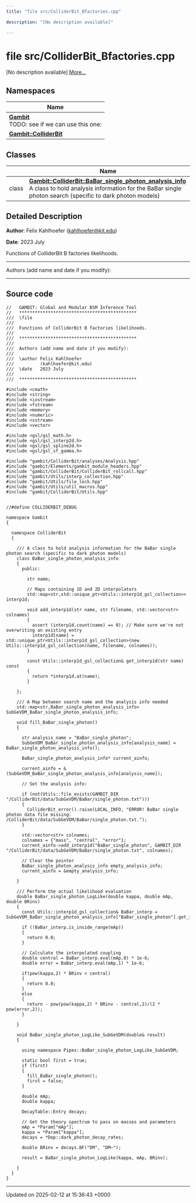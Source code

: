 ```yaml
---
title: "file src/ColliderBit_Bfactories.cpp"

description: "[No description available]"

---
```


# file src/ColliderBit_Bfactories.cpp

[No description available] [More...](#detailed-description)

## Namespaces

| Name           |
| -------------- |
| **[Gambit](/documentation/code/namespaces/namespacegambit/)** <br>TODO: see if we can use this one:  |
| **[Gambit::ColliderBit](/documentation/code/namespaces/namespacegambit_1_1colliderbit/)**  |

## Classes

|                | Name           |
| -------------- | -------------- |
| class | **[Gambit::ColliderBit::BaBar_single_photon_analysis_info](/documentation/code/classes/classgambit_1_1colliderbit_1_1babar__single__photon__analysis__info/)** <br>A class to hold analysis information for the BaBar single photon search (specific to dark photon models)  |

## Detailed Description


**Author**: Felix Kahlhoefer ([kahlhoefer@kit.edu](mailto:kahlhoefer@kit.edu)) 

**Date**: 2023 July

Functions of ColliderBit B factories likelihoods.



------------------

Authors (add name and date if you modify):



------------------




## Source code

```
//   GAMBIT: Global and Modular BSM Inference Tool
//   *********************************************
///  \file
///
///  Functions of ColliderBit B factories likelihoods.
///
///  *********************************************
///
///  Authors (add name and date if you modify):
///
///  \author Felix Kahlhoefer
///          (kahlhoefer@kit.edu)
///  \date   2023 July
///
///  *********************************************

#include <cmath>
#include <string>
#include <iostream>
#include <fstream>
#include <memory>
#include <numeric>
#include <sstream>
#include <vector>

#include <gsl/gsl_math.h>
#include <gsl/gsl_interp2d.h>
#include <gsl/gsl_spline2d.h>
#include <gsl/gsl_sf_gamma.h>

#include "gambit/ColliderBit/analyses/Analysis.hpp"
#include "gambit/Elements/gambit_module_headers.hpp"
#include "gambit/ColliderBit/ColliderBit_rollcall.hpp"
#include "gambit/Utils/interp_collection.hpp"
#include "gambit/Utils/file_lock.hpp"
#include "gambit/Utils/util_macros.hpp"
#include "gambit/ColliderBit/Utils.hpp"


//#define COLLIDERBIT_DEBUG

namespace Gambit
{

  namespace ColliderBit
  {

    /// A class to hold analysis information for the BaBar single photon search (specific to dark photon models)
    class BaBar_single_photon_analysis_info
    {
      public:

        str name;

        // Maps containing 1D and 2D interpolators
        std::map<str,std::unique_ptr<Utils::interp1d_gsl_collection>> interp1d;

        void add_interp1d(str name, str filename, std::vector<str> colnames)
        {
          assert (interp1d.count(name) == 0); // Make sure we're not overwriting an existing entry
          interp1d[name] = std::unique_ptr<Utils::interp1d_gsl_collection>(new Utils::interp1d_gsl_collection(name, filename, colnames));
        }

        const Utils::interp1d_gsl_collection& get_interp1d(str name) const
        {
          return *interp1d.at(name);
        }

    };

    /// A Map between search name and the analysis info needed
    std::map<str,BaBar_single_photon_analysis_info> SubGeVDM_BaBar_single_photon_analysis_info;

    void fill_BaBar_single_photon()
    {

      str analysis_name = "BaBar_single_photon";
      SubGeVDM_BaBar_single_photon_analysis_info[analysis_name] = BaBar_single_photon_analysis_info();

      BaBar_single_photon_analysis_info* current_ainfo;

      current_ainfo = &(SubGeVDM_BaBar_single_photon_analysis_info[analysis_name]);

      // Set the analysis info:

      if (not(Utils::file_exists(GAMBIT_DIR "/ColliderBit/data/SubGeVDM/BaBar/single_photon.txt")))
      {
        ColliderBit_error().raise(LOCAL_INFO, "ERROR! BaBar single photon data file missing: /ColliderBit/data/SubGeVDM/BaBar/single_photon.txt.");
      }

      std::vector<str> colnames;
      colnames = {"mass", "central", "error"};
      current_ainfo->add_interp1d("BaBar_single_photon", GAMBIT_DIR "/ColliderBit/data/SubGeVDM/BaBar/single_photon.txt", colnames);

      // Clear the pointer
      BaBar_single_photon_analysis_info empty_analysis_info;
      current_ainfo = &empty_analysis_info;

    }

    /// Perform the actual likelihood evaluation
    double BaBar_single_photon_LogLike(double kappa, double mAp, double BRinv)
    {
      const Utils::interp1d_gsl_collection& BaBar_interp = SubGeVDM_BaBar_single_photon_analysis_info["BaBar_single_photon"].get_interp1d("BaBar_single_photon");

      if (!BaBar_interp.is_inside_range(mAp))
      {
        return 0.0;
      }

      // Calculate the interpolated coupling
      double central = BaBar_interp.eval(mAp,0) * 1e-6;
      double error = BaBar_interp.eval(mAp,1) * 1e-6;

      if(pow(kappa,2) * BRinv < central)
      {
        return 0.0;
      }
      else
      {
        return - pow(pow(kappa,2) * BRinv - central,2)/(2 * pow(error,2));
      }

    }

    void BaBar_single_photon_LogLike_SubGeVDM(double& result)
    {

      using namespace Pipes::BaBar_single_photon_LogLike_SubGeVDM;

      static bool first = true;
      if (first)
      {
        fill_BaBar_single_photon();
        first = false;
      }

      double mAp;
      double kappa;

      DecayTable::Entry decays;

      // Get the theory spectrum to pass on masses and parameters
      mAp = *Param["mAp"];
      kappa = *Param["kappa"];
      decays = *Dep::dark_photon_decay_rates;

      double BRinv = decays.BF("DM", "DM~");

      result = BaBar_single_photon_LogLike(kappa, mAp, BRinv);

    }
  }
}
```


-------------------------------

Updated on 2025-02-12 at 15:36:43 +0000
